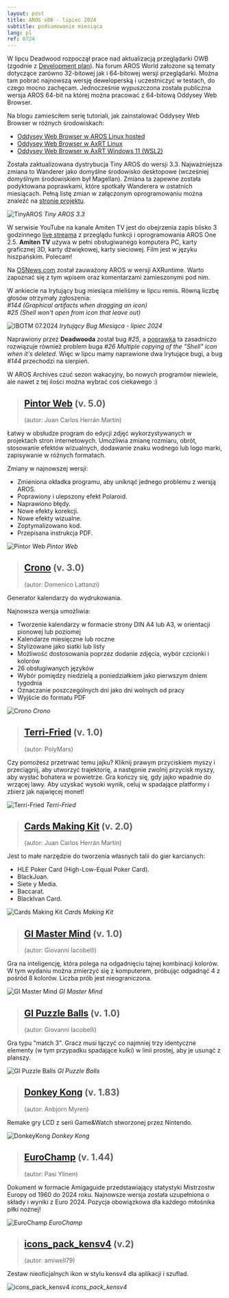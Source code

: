 ```yaml
---
layout: post
title: AROS x86 - lipiec 2024
subtitle: podsumowanie miesiąca
lang: pl
ref: 0724
---
```


W lipcu Deadwood rozpoczął prace nad aktualizacją przeglądarki OWB (zgodnie z [Development plan](https://arosworld.org/infusions/forum/viewthread.php?thread_id=1114&rowstart=20&pid=5871#post_5869)). Na forum AROS World założone są tematy dotyczące zarówno 32-bitowej jak i 64-bitowej wersji przeglądarki. Można tam pobrać najnowszą wersję deweloperską i uczestniczyć w testach, do czego mocno zachęcam. Jednocześnie wypuszczona została publiczna wersja AROS 64-bit na której można pracować z 64-bitową Oddysey Web Browser.

Na blogu zamieściłem serię tutoriali, jak zainstalować Oddysey Web Browser w różnych środowiskach:
- [Oddysey Web Browser w AROS Linux hosted](https://arosnews.github.io/oddysey-web-browser-aros-linux-hosted/)  
- [Oddysey Web Browser w AxRT Linux](https://arosnews.github.io/oddysey-web-browser-axrt-linux/)  
- [Oddysey Web Browser w AxRT Windows 11 (WSL2)](https://arosnews.github.io/oddysey-web-browser-axrt-wsl2/)  

Została zaktualizowana dystrybucja Tiny AROS do wersji 3.3. Najważniejsza zmiana to Wanderer jako domyślne środowisko desktopowe (wcześniej domyślnym środowiskiem był Magellan). Zmiana ta zapewne została podyktowana poprawkami, które spotkały Wanderera w ostatnich miesiącach. Pełną listę zmian w załączonym oprogramowaniu można znaleźć na [stronie projektu](https://www.tinyaros.it/).

![TinyAROS](/assets/img/tiny33.jpg)
*Tiny AROS 3.3*

W serwisie YouTube na kanale Amiten TV jest do obejrzenia zapis blisko 3 godzinnego [live streama](https://www.youtube.com/watch?v=KigowKD1Aag) z przeglądu funkcji i oprogramowania AROS One 2.5. **Amiten TV** używa w pełni obsługiwanego komputera PC, karty graficznej 3D, karty dźwiękowej, karty sieciowej. Film jest w języku hiszpańskim. Polecam!

Na [OSNews.com](https://www.osnews.com/story/140225/package-amigaos-software-for-linux-and-windows-with-axruntime/) został zauważony AROS w wersji AXRuntime. Warto zapoznać się z tym wpisem oraz komentarzami zamieszonymi pod nim.

W ankiecie na Irytujący bug miesiąca mieliśmy w lipcu remis. Równą liczbę głosów otrzymały zgłoszenia:  
*#144 (Graphical artifacts when dragging an icon)*  
*#25 (Shell won't open from icon that leave out)*

![IBOTM 07.2024](/assets/img/ibotm0724.png)
*Irytujący Bug Miesiąca - lipiec 2024*

Naprawiony przez **Deadwooda** został bug *#25*, a [poprawka](https://www.arosworld.org/infusions/forum/viewthread.php?thread_id=1279&pid=5842#post_5811) ta zasadniczo rozwiązuje również problem buga *#26 Multiple copying of the "Shell" icon when it's deleted*. Więc w lipcu mamy naprawione dwa Irytujące bugi, a bug *#144* przechodzi na sierpień. 

W AROS Archives czuć sezon wakacyjny, bo nowych programów niewiele, ale nawet z tej ilości można wybrać coś ciekawego :)

> ## [Pintor Web](http://archives.aros-exec.org/?function=showfile&file=graphics/convert/pintorweb.lha) (v. 5.0)
> (autor: Juan Carlos Herrán Martín)

Łatwy w obsłudze program do edycji zdjęć wykorzystywanych w projektach stron internetowych. Umożliwia zmianę rozmiaru, obrót, stosowanie efektów wizualnych, dodawanie znaku wodnego lub logo marki, zapisywanie w różnych formatach.

Zmiany w najnowszej wersji:
- Zmieniona okładka programu, aby uniknąć jednego problemu z wersją AROS.
- Poprawiony i ulepszony efekt Polaroid.
- Naprawiono błędy.
- Nowe efekty korekcji.
- Nowe efekty wizualne.
- Zoptymalizowano kod.
- Przepisana instrukcja PDF.

![Pintor Web](/assets/img/pintorweb5.jpg)
*Pintor Web*

> ## [Crono](http://archives.aros-exec.org/?function=showfile&file=graphics/misc/crono_aros.lha) (v. 3.0)
> (autor: Domenico Lattanzi)

Generator kalendarzy do wydrukowania.  

Najnowsza wersja umożliwia:
- Tworzenie kalendarzy w formacie strony DIN A4 lub A3, w orientacji pionowej lub poziomej
- Kalendarze miesięczne lub roczne
- Stylizowane jako siatki lub listy
- Możliwość dostosowania poprzez dodanie zdjęcia, wybór czcionki i kolorów
- 26 obsługiwanych języków
- Wybór pomiędzy niedzielą a poniedziałkiem jako pierwszym dniem tygodnia
- Oznaczanie poszczególnych dni jako dni wolnych od pracy
- Wyjście do formatu PDF

![Crono](/assets/img/crono.png)
*Crono*

> ## [Terri-Fried](http://archives.aros-exec.org/?function=showfile&file=game/platform/terri-fried.i386-aros.zip) (v. 1.0)
> (autor: PolyMars)

Czy pomożesz przetrwać temu jajku? Kliknij prawym przyciskiem myszy i przeciągnij, aby utworzyć trajektorię, a następnie zwolnij przycisk myszy, aby wysłać bohatera w powietrze. Gra kończy się, gdy jajko wpadnie do wrzącej lawy. Aby uzyskać wysoki wynik, celuj w spadające platformy i zbierz jak najwięcej monet!

![Terri-Fried](/assets/img/terri.png)
*Terri-Fried*

> ## [Cards Making Kit](http://archives.aros-exec.org/?function=showfile&file=game/utility/cardsmakingkit.lha) (v. 2.0)
> (autor: Juan Carlos Herrán Martín)

Jest to małe narzędzie do tworzenia własnych talii do gier karcianych:  
- HLE Poker Card (High-Low-Equal Poker Card).  
- BlackJuan.  
- Siete y Media.  
- Baccarat.  
- BlackIvan Card.  

![Cards Making Kit](/assets/img/cardsmakingkit.jpg)
*Cards Making Kit*

> ## [GI Master Mind](http://archives.aros-exec.org/?function=showfile&file=game/board/gimastermindaros.i386-aros.zip) (v. 1.0)
> (autor: Giovanni Iacobelli)

Gra na inteligencję, która polega na odgadnięciu tajnej kombinacji kolorów. W tym wydaniu można zmierzyć się z komputerem, próbując odgadnąć 4 z pośród 8 kolorów. Liczba prób jest nieograniczona.

![GI Master Mind](/assets/img/gimastermind.png)
*GI Master Mind*

> ## [GI Puzzle Balls](http://archives.aros-exec.org/?function=showfile&file=game/puzzle/gipuzzleballs-i386-aros.zip) (v. 1.0)
> (autor: Giovanni Iacobelli)

Gra typu "match 3". Gracz musi łączyć co najmniej trzy identyczne elementy (w tym przypadku spadające kulki) w linii prostej, aby je usunąć z planszy. 

![GI Puzzle Balls](/assets/img/gipuzzleballs.png)
*GI Puzzle Balls*

> ## [Donkey Kong](http://archives.aros-exec.org/?function=showfile&file=game/board/donkeykong_net_arosx86.lha) (v. 1.83)
> (autor: Anbjorn Myren)

Remake gry LCD z serii Game&Watch stworzonej przez Nintendo. 

![DonkeyKong](/assets/img/donkeykong.jpg)
*Donkey Kong*

> ## [EuroChamp](http://archives.aros-exec.org/?function=showfile&file=document/misc/eurochamp.lha) (v. 1.44)
> (autor: Pasi Ylinen)

Dokument w formacie Amigaguide przedstawiający statystyki Mistrzostw Europy od 1960 do 2024 roku. Najnowsze wersja została uzupełniona o składy i wyniki z Euro 2024. Pozycja obowiązkowa dla każdego miłośnika piłki nożnej!  

![EuroChamp](/assets/img/euro.png)
*EuroChamp*

> ## [icons_pack_kensv4](http://archives.aros-exec.org/?function=showfile&file=graphics/icon/more_icons_kensv4.zip) (v.2)
> (autor: amiwell79)

Zestaw nieoficjalnych ikon w stylu kensv4 dla aplikacji i szuflad.

![icons_pack_kensv4](/assets/img/iconspackkensv4.png)
*icons_pack_kensv4*


